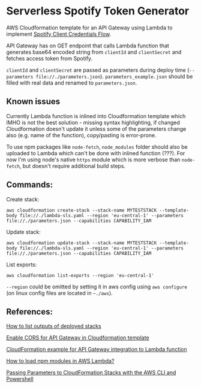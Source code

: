 # Serverless Spotify Token Generator

AWS Cloudformation template for an API Gateway using Lambda to implement [Spotify Client Credentials Flow](https://developer.spotify.com/documentation/general/guides/authorization-guide/#client-credentials-flow).

API Gateway has on GET endpoint that calls Lambda function that generates base64 encoded string from `clientId` and `clientSecret` and fetches access token from Spotify.

`clientId` and `clientSecret` are passed as parameters during deploy time (`--parameters file://./parameters.json`). `parameters_example.json` should be filled with real data and renamed to `parameters.json`.

## Known issues

Currently Lambda function is inlined into Cloudformation template which IMHO is not the best solution - missing syntax highlighting, if changed Cloudformation doesn't update it unless some of the parameters change also (e.g. name of the function), copy/pasting is error-prone.

To use npm packages like `node-fetch`, `node_modules` folder should also be uploaded to Lambda which can't be done with inlined function (???). For now I'm using node's native `https` module which is more verbose than `node-fetch`, but doesn't require additional build steps.

## Commands:

Create stack:

`aws cloudformation create-stack --stack-name MYTESTSTACK --template-body file://./lambda-sls.yaml --region 'eu-central-1' --parameters file://./parameters.json --capabilities CAPABILITY_IAM`

Update stack:

`aws cloudformation update-stack --stack-name MYTESTSTACK --template-body file://./lambda-sls.yaml --region 'eu-central-1' --parameters file://./parameters.json --capabilities CAPABILITY_IAM`

List exports:

`aws cloudformation list-exports --region 'eu-central-1'`

`--region` could be omitted by setting it in aws config using `aws configure` (on linux config files are located in `~./aws`).

## References:

[How to list outputs of deployed stacks](https://stackoverflow.com/questions/49301783/how-to-list-all-stacks-outputs-currently-deployed-to-an-aws-account)

[Enable CORS for API Gateway in Cloudformation template](https://forums.aws.amazon.com/thread.jspa?threadID=242093)

[CloudFormation example for API Gateway integration to Lambda function](https://gist.github.com/magnetikonline/c314952045eee8e8375b82bc7ec68e88)

[How to load npm modules in AWS Lambda?](https://stackoverflow.com/questions/34437900/how-to-load-npm-modules-in-aws-lambda)

[Passing Parameters to CloudFormation Stacks with the AWS CLI and Powershell](https://aws.amazon.com/blogs/devops/passing-parameters-to-cloudformation-stacks-with-the-aws-cli-and-powershell/)

